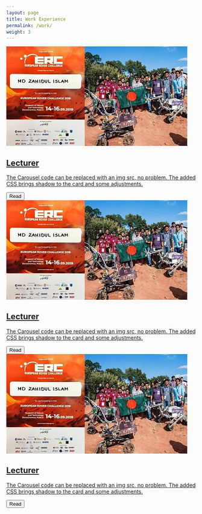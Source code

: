 ```yaml
---
layout: page
title: Work Experience
permalink: /work/
weight: 3
---
```



<div class="col-lg-12 my-6 wow animated fadeIn" data-wow-delay=".15s">
  <a href="{{ post_url }}" class="post card {{ card_style }}">
    <div class="row ">
      <div class="col-md-4">
       <img src="https://raw.githubusercontent.com/zahid58/zahid58.github.io/main/images/acts/covers/erc18.jpg?token=AH3A5QFPPFILMWEN2Y2HHJTBETOVS" class="img-fluid">
      </div>
      <div class="col-md-8">
        <h2 class="card-title mt-2">Lecturer</h2>
        <p class="card-text">
            The Carousel code can be replaced with an img src, no problem. The added CSS brings shadow to the card and some adjustments.
        </p>
        <button class="btn">Read</button>
      </div>
    </div>
  </div>

<div class="col-lg-12 my-6 wow animated fadeIn" data-wow-delay=".15s">
  <a href="{{ post_url }}" class="post card {{ card_style }}">
    <div class="row ">
      <div class="col-md-4">
       <img src="https://raw.githubusercontent.com/zahid58/zahid58.github.io/main/images/acts/covers/erc18.jpg?token=AH3A5QFPPFILMWEN2Y2HHJTBETOVS" class="img-fluid">
      </div>
      <div class="col-md-8">
        <h2 class="card-title mt-2">Lecturer</h2>
        <p class="card-text">
            The Carousel code can be replaced with an img src, no problem. The added CSS brings shadow to the card and some adjustments.
        </p>
        <button class="btn">Read</button>
      </div>
    </div>
  </div>

  <div class="col-lg-12 my-6 wow animated fadeIn" data-wow-delay=".15s">
  <a href="{{ post_url }}" class="post card {{ card_style }}">
    <div class="row ">
      <div class="col-md-4">
       <img src="https://raw.githubusercontent.com/zahid58/zahid58.github.io/main/images/acts/covers/erc18.jpg?token=AH3A5QFPPFILMWEN2Y2HHJTBETOVS" class="img-fluid">
      </div>
      <div class="col-md-8">
        <h2 class="card-title mt-2">Lecturer</h2>
        <p class="card-text">
            The Carousel code can be replaced with an img src, no problem. The added CSS brings shadow to the card and some adjustments.
        </p>
        <button class="btn">Read</button>
      </div>
    </div>
  </div>
<!-- <div class="row">
{% include work/timeline.html %}
</div> -->